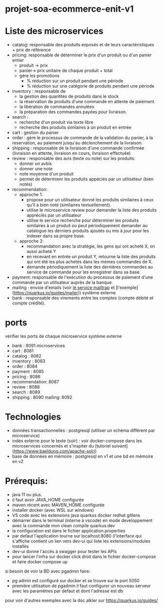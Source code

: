 # projet-soa-ecommerce-enit-v1


# Liste des microservices
- catalog: responsable des produits exposés et de leurs caractéristiques + prix de référence
- pricing: responsable de déterminer le prix d'un produit ou d'un panier entier
    - produit -> prix
    - panier-> prix unitaire de chaque produit + total
    - gère les promotions
        - % réduction sur un produit pendant une période
        - % réduction sur une catégorie de produits pendant une période
- inventory : responsable de 
    - la gestion des quantités de produits dans le stock
    - la réservation de produits d'une commande en attente de paiement.
    - la libération de commandes annulées
    - la préparation des commandes payées pour livraison.
- search : 
    - recherche d'un produit via texte libre
    - recherche des produits similaires à un produit en entrée
- cart : gestion du panier
- order : gère le processus de commande de la validation du panier, à la reservation, au paiement jusqu'au déclenchement de la livraison.
- shipping :  responsable de la livraison d'une commande confirmée (livraison en attente, livraison en cours, livraison effectuée)
- review : responsable des avis (texte ou note) sur les produits:
    - donner un avbis
    - donner une note
    - note moyenne d'un produit
    - permet de détermienr les produits appéciés par un utiliséteur (bien notés)
- recommendation:
    - approche 1: 
        - propose pour un utilisateur donné les produits similaires à ceux qu'il a bien noté (similaires textuellement).
        - utilise le microservice review pour demander la liste des produits appréciés par un utilisateur 
        - utilise le service recherche pour déterminer les produits similaires à un produit ou peut périodiquement demander au catalogue les derniers produits ajoutés ou mis à jour pour les indexer dans sa propre base.
    - approche 2:
        - recommandation avec la stratégie, les gens qui ont acheté X, on aussi acheté Y
        - en recevant en entrée un produit Y, retourne la liste des produits qui ont été les plus achetés dans les memes commandes de X.
        - demande périodiquement la liste des dernières commandes au service de commande pour les enregistrer dans sa base.
- payment: responsable de l'exécution du processus de paiement d'une commande par un utilisateur auprès de la banque.
- mailing : envoie d'emails (voir [le service mailtrap](https://mailtrap.io/) et [l'exemple] (https://quarkus.io/guides/mailer))
système externe
- bank : responsable des virements entre les comptes (compte débité et compte crédité).

# ports
vérifier les ports de chaque microservice
système externe
- bank : 8091
microservices
- cart : 8081
- catalog : 8082
- inventory : 8083
- order : 8084
- payment : 8085
- pricing : 8086
- recommendation: 8087
- review : 8088
- search : 8089
- shipping : 8090
mailing: 8092


# Technologies

- données transactionnelles : postgresql (utiliser un schéma différent par microservice)
- index externe pour le texte (solr) : voir docker-compose dans les microservices concernés et s'inspiter du [tutoriel suivant] (https://www.baeldung.com/apache-solrj)
- base de données en mémoire : postgresql en v1 et une bd en mémoire en v2

# Prérequis:
- java 11 ou plus.
- il faut avoir JAVA_HOME configurée
- maven récent avec MAVEN_HOME configurée
- installer docker (avec WSL sur windows)
- VS code avec les extensions java quarkus docker redhat gitlens
- démarrer dans le terminal (interne à vscode) en mode developpement avec la commande mvn clean compile quarkus:dev
- la configuration est dans le fichier application.properties
- par defaut l'application tourne sur localhost:8080 (l'interface qui s'affiche contient un lien vers dev-ui qui liste les extensions/modules installés
- dev-ui donne l'accès à swagger pour tester les APIs
- pour lancer l'infra sur docker click droit dans le fichier docker-compose et faire docker compose up

si besoin de voir la BD avec pgadmin faire:
- pg admin est configuré sur docker et se trouve sur le port 5050
- première utilisation de pgadmin il faut configurer un nouveau serveur avec les paramètres par defaut et dont l'adresse est db

pour voir d'autres exemples avec la doc alkler sur https://quarkus.io/guides/
